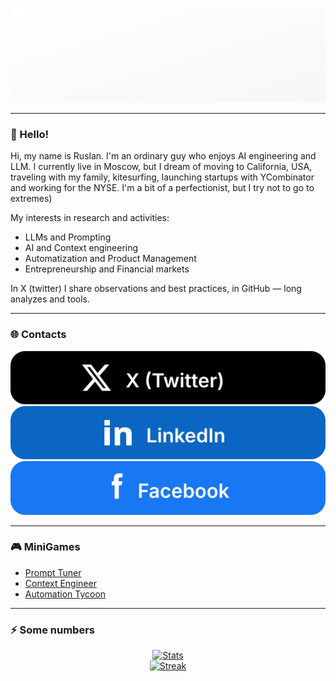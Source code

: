 <!-- Верхний баннер -->
<p align="center">
  <img src="https://raw.githubusercontent.com/ChemObyazan/ChemObyazan/main/assets/header.svg" alt="ChemObyazan — Product Owner" />
</p>

---
### 👋 Hello!
Hi, my name is Ruslan. I'm an ordinary guy who enjoys AI engineering and LLM. I currently live in Moscow, but I dream of moving to California, USA, traveling with my family, kitesurfing, launching startups with YCombinator and working for the NYSE. I'm a bit of a perfectionist, but I try not to go to extremes)

My interests in research and activities:
- LLMs and Prompting
- AI and Context engineering
- Automatization and Product Management
- Entrepreneurship and Financial markets

In X (twitter) I share observations and best practices, in GitHub — long analyzes and tools.

---
### 🌐 Contacts
[![X](https://raw.githubusercontent.com/ChemObyazan/ChemObyazan/main/assets/btn-x.svg)](https://x.com/ChemObyazan?s=09)
[![LinkedIn](https://raw.githubusercontent.com/ChemObyazan/ChemObyazan/main/assets/btn-linkedin.svg)](https://www.linkedin.com/in/ruslan-beskorovayniy-9228a7384)
[![Facebook](https://raw.githubusercontent.com/ChemObyazan/ChemObyazan/main/assets/btn-facebook.svg)](https://www.facebook.com/share/1GEt8oeTia/)

---
### 🎮 MiniGames
- [Prompt Tuner](https://chemobyazan.github.io/ChemObyazan/game/prompt-tuner/)
- [Context Engineer](https://chemobyazan.github.io/ChemObyazan/game/context-engineer/)
- [Automation Tycoon](https://chemobyazan.github.io/ChemObyazan/game/automation-tycoon/)

---
### ⚡ Some numbers
<p align="center">
  <a href="https://github-readme-stats.vercel.app/api?username=ChemObyazan&show_icons=true&hide_title=true&include_all_commits=true&count_private=true">
    <img src="https://github-readme-stats.vercel.app/api?username=ChemObyazan&show_icons=true&hide_title=true&include_all_commits=true&count_private=true" alt="Stats" />
  </a>
  <br/>
  <a href="https://streak-stats.demolab.com?user=ChemObyazan">
    <img src="https://streak-stats.demolab.com?user=ChemObyazan" alt="Streak" />
  </a>
</p>

